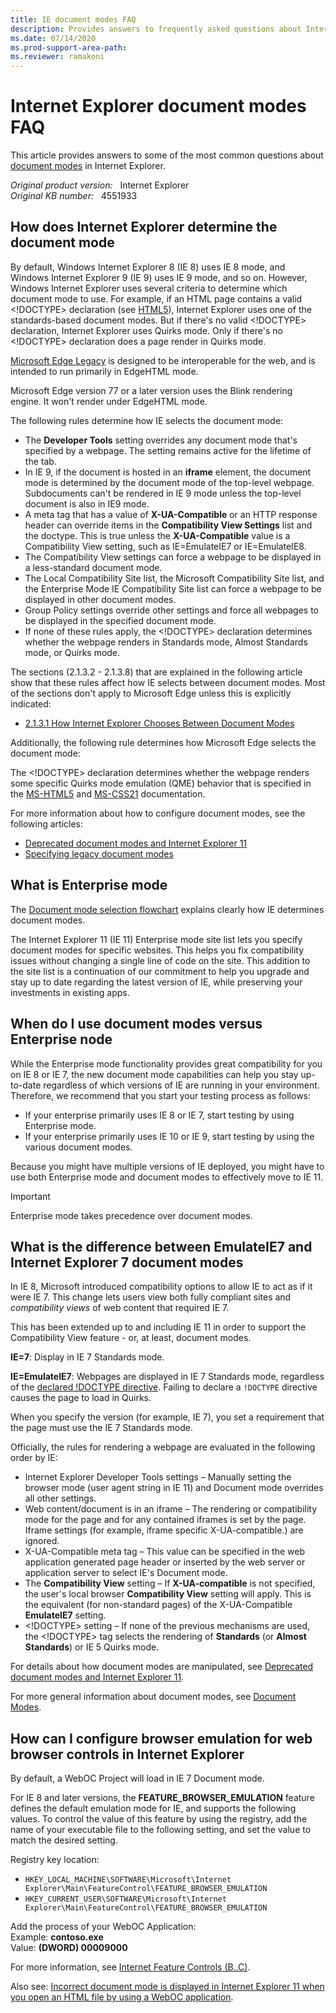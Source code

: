 ```yaml
---
title: IE document modes FAQ
description: Provides answers to frequently asked questions about Internet Explorer document modes.
ms.date: 07/14/2020
ms.prod-support-area-path:
ms.reviewer: ramakoni
---
```

# Internet Explorer document modes FAQ

This article provides answers to some of the most common questions about [document modes](/openspecs/ie_standards/ms-iedoco/d3fffb13-31cc-4dd0-b38c-2b6aaabc153e) in Internet Explorer.

_Original product version:_ &nbsp; Internet Explorer  
_Original KB number:_ &nbsp; 4551933

## How does Internet Explorer determine the document mode

By default, Windows Internet Explorer 8 (IE 8) uses IE 8 mode, and Windows Internet Explorer 9 (IE 9) uses IE 9 mode, and so on. However, Windows Internet Explorer uses several criteria to determine which document mode to use. For example, if an HTML page contains a valid <!DOCTYPE> declaration (see [HTML5](https://html.spec.whatwg.org/multipage/)), Internet Explorer uses one of the standards-based document modes. But if there's no valid <!DOCTYPE> declaration, Internet Explorer uses Quirks mode. Only if there's no <!DOCTYPE> declaration does a page render in Quirks mode.

[Microsoft Edge Legacy](https://support.microsoft.com/help/4533505) is designed to be interoperable for the web, and is intended to run primarily in EdgeHTML mode.

Microsoft Edge version 77 or a later version uses the Blink rendering engine. It won't render under EdgeHTML mode.

The following rules determine how IE selects the document mode:

- The **Developer Tools** setting overrides any document mode that's specified by a webpage. The setting remains active for the lifetime of the tab.
- In IE 9, if the document is hosted in an **iframe** element, the document mode is determined by the document mode of the top-level webpage. Subdocuments can't be rendered in IE 9 mode unless the top-level document is also in IE9 mode.
- A meta tag that has a value of **X-UA-Compatible** or an HTTP response header can override items in the **Compatibility View Settings** list and the doctype. This is true unless the **X-UA-Compatible** value is a Compatibility View setting, such as IE=EmulateIE7 or IE=EmulateIE8.
- The Compatibility View settings can force a webpage to be displayed in a less-standard document mode.
- The Local Compatibility Site list, the Microsoft Compatibility Site list, and the Enterprise Mode IE Compatibility Site list can force a webpage to be displayed in other document modes.
- Group Policy settings override other settings and force all webpages to be displayed in the specified document mode.
- If none of these rules apply, the <!DOCTYPE> declaration determines whether the webpage renders in Standards mode, Almost Standards mode, or Quirks mode.

The sections (2.1.3.2 - 2.1.3.8) that are explained in the following article show that these rules affect how IE selects between document modes. Most of the sections don't apply to Microsoft Edge unless this is explicitly indicated:

- [2.1.3.1 How Internet Explorer Chooses Between Document Modes](/openspecs/ie_standards/ms-iedoco/3764531c-97c8-4bf2-bdc6-b3623738ea46)

Additionally, the following rule determines how Microsoft Edge selects the document mode:

The <!DOCTYPE> declaration determines whether the webpage renders some specific Quirks mode emulation (QME) behavior that is specified in the [MS-HTML5](/openspecs/ie_standards/ms-html5/4257eddd-d92e-4ef0-88d5-b7accc73e094) and [MS-CSS21](/openspecs/ie_standards/ms-css21/dbb3fd1b-4d0c-4899-9e87-587d4f232a9e) documentation.

For more information about how to configure document modes, see the following articles:

- [Deprecated document modes and Internet Explorer 11](/internet-explorer/ie11-deploy-guide/deprecated-document-modes)
- [Specifying legacy document modes](/previous-versions/windows/internet-explorer/ie-developer/compatibility/jj676915(v=vs.85))

## What is Enterprise mode

The [Document mode selection flowchart](/internet-explorer/ie11-deploy-guide/img-ie11-docmode-lg) explains clearly how IE determines document modes.

The Internet Explorer 11 (IE 11) Enterprise mode site list lets you specify document modes for specific websites. This helps you fix compatibility issues without changing a single line of code on the site. This addition to the site list is a continuation of our commitment to help you upgrade and stay up to date regarding the latest version of IE, while preserving your investments in existing apps.

## When do I use document modes versus Enterprise node

While the Enterprise mode functionality provides great compatibility for you on IE 8 or IE 7, the new document mode capabilities can help you stay up-to-date regardless of which versions of IE are running in your environment. Therefore, we recommend that you start your testing process as follows:

- If your enterprise primarily uses IE 8 or IE 7, start testing by using Enterprise mode.
- If your enterprise primarily uses IE 10 or IE 9, start testing by using the various document modes.

Because you might have multiple versions of IE deployed, you might have to use both Enterprise mode and document modes to effectively move to IE 11.

> [!IMPORTANT]
> Enterprise mode takes precedence over document modes.

## What is the difference between EmulateIE7 and Internet Explorer 7 document modes

In IE 8, Microsoft introduced compatibility options to allow IE to act as if it were IE 7. This change lets users view both fully compliant sites and _compatibility views_ of web content that required IE 7.

This has been extended up to and including IE 11 in order to support the Compatibility View feature - or, at least, document modes.

**IE=7**: Display in IE 7 Standards mode.

**IE=EmulateIE7**: Webpages are displayed in IE 7 Standards mode, regardless of the [declared !DOCTYPE directive](https://developer.mozilla.org/docs/Glossary/Doctype). Failing to declare a `!DOCTYPE` directive causes the page to load in Quirks.

When you specify the version (for example, IE 7), you set a requirement that the page must use the IE 7 Standards mode.

Officially, the rules for rendering a webpage are evaluated in the following order by IE:

- Internet Explorer Developer Tools settings – Manually setting the browser mode (user agent string in IE 11) and Document mode overrides all other settings.
- Web content/document is in an iframe – The rendering or compatibility mode for the page and for any contained iframes is set by the page. Iframe settings (for example, iframe specific X-UA-compatible.) are ignored.
- X-UA-Compatible meta tag – This value can be specified in the web application generated page header or inserted by the web server or application server to select IE's Document mode.
- The **Compatibility View** setting – If **X-UA-compatible** is not specified, the user's local browser **Compatibility View** setting will apply. This is the equivalent (for non-standard pages) of the X-UA-Compatible **EmulateIE7** setting.
- \<!DOCTYPE> setting – If none of the previous mechanisms are used, the <!DOCTYPE> tag selects the rendering of **Standards** (or **Almost Standards**) or IE 5 Quirks mode.

For details about how document modes are manipulated, see [Deprecated document modes and Internet Explorer 11](/internet-explorer/ie11-deploy-guide/deprecated-document-modes).

For more general information about document modes, see [Document Modes](/openspecs/ie_standards/ms-iedoco/d3fffb13-31cc-4dd0-b38c-2b6aaabc153e).

## How can I configure browser emulation for web browser controls in Internet Explorer

By default, a WebOC Project will load in IE 7 Document mode.

For IE 8 and later versions, the **FEATURE_BROWSER_EMULATION** feature defines the default emulation mode for IE, and supports the following values. To control the value of this feature by using the registry, add the name of your executable file to the following setting, and set the value to match the desired setting.

Registry key location:

- `HKEY_LOCAL_MACHINE\SOFTWARE\Microsoft\Internet Explorer\Main\FeatureControl\FEATURE_BROWSER_EMULATION`
- `HKEY_CURRENT_USER\SOFTWARE\Microsoft\Internet Explorer\Main\FeatureControl\FEATURE_BROWSER_EMULATION`

Add the process of your WebOC Application:  
Example: **contoso.exe**  
Value: **(DWORD) 00009000**

For more information, see [Internet Feature Controls (B..C)](/previous-versions/windows/internet-explorer/ie-developer/general-info/ee330730(v=vs.85)).

Also see: [Incorrect document mode is displayed in Internet Explorer 11 when you open an HTML file by using a WebOC application](https://support.microsoft.com/help/3004259).
